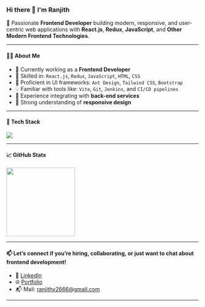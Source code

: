 ### Hi there 👋 I'm Ranjith

🚀 Passionate **Frontend Developer** building modern, responsive, and user-centric web applications with **React.js**, **Redux**, **JavaScript**, and **Other Modern Frontend Technologies**.

---

#### 👨‍💻 About Me
- 🔭 Currently working as a **Frontend Developer**
- 🧠 Skilled in: `React.js`, `Redux`, `JavaScript`, `HTML`, `CSS`
- 🎨 Proficient in UI frameworks: `Ant Design`, `Tailwind CSS`, `Bootstrap`
- 💡 Familiar with tools like: `Vite`, `Git`, `Jenkins`, and `CI/CD pipelines`
- 🔄 Experience integrating with **back-end services**
- 📱 Strong understanding of **responsive design**

---

#### 🧰 Tech Stack
<p>
  <img src="https://skillicons.dev/icons?i=react,redux,javascript,typescript,html,css,tailwind,bootstrap,jenkins,vite,git,github" />
</p>

---

#### 📈 GitHub Stats
<p>
  <img height="180em" src="https://github-readme-stats.vercel.app/api/top-langs/?username=ranjithkumar-v&layout=compact&theme=radical" />
</p>

---

#### 📫 Let’s connect if you’re hiring, collaborating, or just want to chat about frontend development!
- 💼 [LinkedIn](https://www.linkedin.com/in/ranjithkumar-v-/)
- 🌐 [Portfolio](https://ranjith-folio.netlify.app/)
- 📬 Mail: ranjithv2666@gmail.com

---
